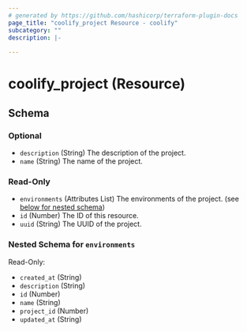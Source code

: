 ```yaml
---
# generated by https://github.com/hashicorp/terraform-plugin-docs
page_title: "coolify_project Resource - coolify"
subcategory: ""
description: |-
  
---
```


# coolify_project (Resource)





<!-- schema generated by tfplugindocs -->
## Schema

### Optional

- `description` (String) The description of the project.
- `name` (String) The name of the project.

### Read-Only

- `environments` (Attributes List) The environments of the project. (see [below for nested schema](#nestedatt--environments))
- `id` (Number) The ID of this resource.
- `uuid` (String) The UUID of the project.

<a id="nestedatt--environments"></a>
### Nested Schema for `environments`

Read-Only:

- `created_at` (String)
- `description` (String)
- `id` (Number)
- `name` (String)
- `project_id` (Number)
- `updated_at` (String)


